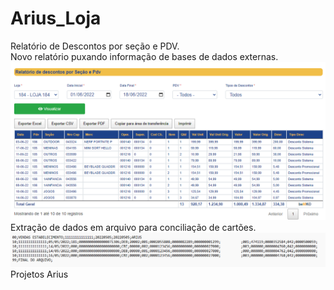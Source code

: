 # Arius_Loja
Relatório de Descontos por seção e PDV.<br>
Novo relatório puxando informação de bases de dados externas.
<img src="/rel_desconto_secao_pdv/Capturadetela.png" alt="img"/>
<br>
Extração de dados em arquivo para conciliação de cartões.<br>
<img src="/tefconsPleno/tefcons.png" alt="img"/>
<br>
 Projetos Arius
